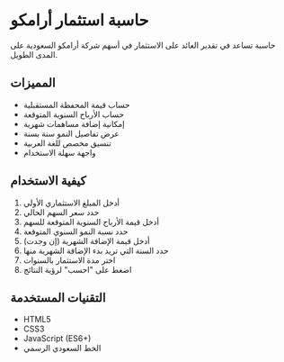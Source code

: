 # حاسبة استثمار أرامكو

حاسبة تساعد في تقدير العائد على الاستثمار في أسهم شركة أرامكو السعودية على المدى الطويل.

## المميزات
- حساب قيمة المحفظة المستقبلية
- حساب الأرباح السنوية المتوقعة
- إمكانية إضافة مساهمات شهرية
- عرض تفاصيل النمو سنة بسنة
- تنسيق مخصص للغة العربية
- واجهة سهلة الاستخدام

## كيفية الاستخدام
1. أدخل المبلغ الاستثماري الأولي
2. حدد سعر السهم الحالي
3. أدخل قيمة الأرباح السنوية المتوقعة للسهم
4. حدد نسبة النمو السنوي المتوقعة
5. أدخل قيمة الإضافة الشهرية (إن وجدت)
6. حدد السنة التي تريد بدء الإضافة الشهرية منها
7. اختر مدة الاستثمار بالسنوات
8. اضغط على "احسب" لرؤية النتائج

## التقنيات المستخدمة
- HTML5
- CSS3
- JavaScript (ES6+)
- الخط السعودي الرسمي
